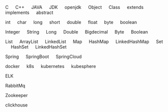 C &emsp; C++ &emsp;  JAVA &emsp; JDK &emsp; openjdk  &emsp; Object &emsp; Class &emsp; extends &emsp; implements &emsp; abstract 

int &emsp; char &emsp; long &emsp; short &emsp; double &emsp; float &emsp; byte &emsp; boolean 

Integer &emsp; String &emsp; Long &emsp; Double &emsp; Bigdecimal &emsp; Byte &emsp; Boolean 

List &emsp; ArrayList &emsp; LinkedList &emsp; Map &emsp; HashMap &emsp; LinkedHashMap &emsp; Set &emsp; HashSet &emsp; LinkedHashSet

Spring &emsp; SpringBoot &emsp; SpringCloud  

docker &emsp;  k8s  &emsp;  kubernetes  &emsp; kubesphere  

ELK &emsp;  

RabbitMq  &emsp;

Zookeeper &emsp;

clickhouse &emsp;

